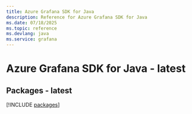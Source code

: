 ```yaml
---
title: Azure Grafana SDK for Java
description: Reference for Azure Grafana SDK for Java
ms.date: 07/18/2025
ms.topic: reference
ms.devlang: java
ms.service: grafana
---
```

# Azure Grafana SDK for Java - latest
## Packages - latest
[!INCLUDE [packages](grafana-index.md)]